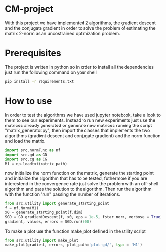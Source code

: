 # CM-project
With this project we have implemented 2 algorithms, the gradient descent and the conjugate gradient in order to solve the problem of estimating the matrix 2-norm as an uncostrained optimization problem.

# Prerequisites
The project is written in python so in order to install all the dependencies just run the following command on your shell
``` bash
pip install -r requirements.txt
```

# How to use

In order to test the algorithms we have used jupyter notebook, take a look to them to see our experiments. Instead to run new experiments just use the matrices already generated or generate new matrices running the script "matrix_generator.py", then import the classes that implements the two algorithms (gradient descent and conjugate gradient) and the norm function and load the matrix.
``` python
import src.normFunc as nf
import src.gd as GD
import src.cg as CG
M1 = np.loadtxt(matrix_path)
```
now initialize the norm function on the matrix, generate the starting point and initialize the algorithm that has to be tested, futhermore if you are interestend in the convergence rate just solve the problem with an off-shell algorithm and pass the solution to the algorithm. Then run the algorithm with the function "run" passing the number of iterations.
``` python
from src.utility import generate_starting_point
f = nf.Norm(M1)
x0 = generate_starting_point(f.dim)
SGD = GD.gradientDescent(f, x0, eps = 1e-5, fstar norm, verbose = True)
gradient, values, errors = SGD.run(500)
```
To make a plot use the function make_plot defined in the utility script
``` python
from src.utility import make_plot
make_plot(gradient, errors, plot_path='plot-gd/', type = 'M1')
```


